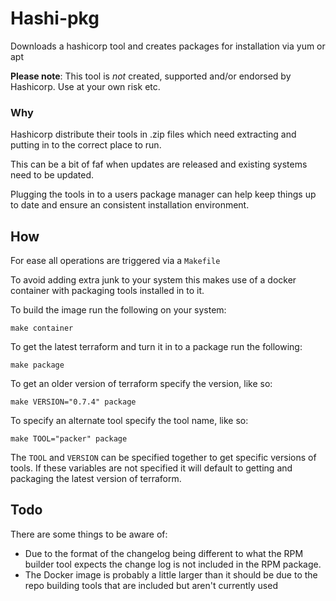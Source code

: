 # Hashi-pkg

Downloads a hashicorp tool and creates packages for installation via yum or apt

**Please note**: This tool is _not_ created, supported and/or endorsed by Hashicorp. Use at your own risk etc. 


### Why

Hashicorp distribute their tools in .zip files which need extracting and
putting in to the correct place to run.

This can be a bit of faf when updates are released and existing systems need
to be updated.

Plugging the tools in to a users package manager can help keep things up to
date and ensure an consistent installation environment.



## How

For ease all operations are triggered via a `Makefile`

To avoid adding extra junk to your system this makes use of a docker container with packaging tools installed in to it.

To build the image run the following on your system:

```shell
make container
```

To get the latest terraform and turn it in to a package run the following:

```shell
make package
```

To get an older version of terraform specify the version, like so:

```shell
make VERSION="0.7.4" package
```

To specify an alternate tool specify the tool name, like so:

```shell
make TOOL="packer" package
```

The `TOOL` and `VERSION` can be specified together to get specific versions of tools.
If these variables are not specified it will default to getting and packaging the latest version of terraform.



## Todo

There are some things to be aware of:

* Due to the format of the changelog being different to what the RPM builder
  tool expects the change log is not included in the RPM package.
* The Docker image is probably a little larger than it should be due to the
  repo building tools that are included but aren't currently used

